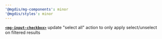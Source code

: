 ```yaml
---
'@mgdis/mg-components': minor
'@mgdis/styles': minor
---
```


[**`<mg-input-checkbox>`**](http://core.pages.mgdis.fr/core-ui/core-ui/?path=/docs/molecules-inputs-mg-input-checkbox--docs) update "select all" action to only apply select/unselect on filtered results
